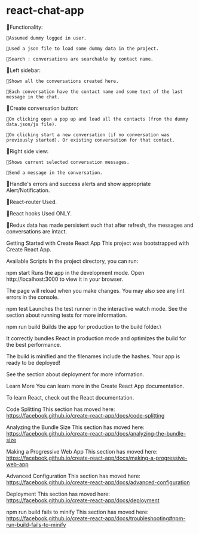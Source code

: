 # react-chat-app

🚀Functionality:

	🔹Assumed dummy logged in user.
	
	🔹Used a json file to load some dummy data in the project.
	
	🔹Search : conversations are searchable by contact name.

🚀Left sidebar:

	🔹Shown all the conversations created here.
	
	🔹Each conversation have the contact name and some text of the last message in the chat.
	

🚀Create conversation button:

	🔹On clicking open a pop up and load all the contacts (from the dummy data.json/js file).
	
	🔹On clicking start a new conversation (if no conversation was previously started). Or existing conversation for that contact.
	

🚀Right side view:

	🔹Shows current selected conversation messages.
	
	🔹Send a message in the conversation.
	

🚀Handle's errors and success alerts and show appropriate Alert/Notification.

🚀React-router Used.

🚀React hooks Used ONLY.

🚀Redux data has made persistent such that after refresh, the messages and conversations are intact.



Getting Started with Create React App
This project was bootstrapped with Create React App.

Available Scripts
In the project directory, you can run:

npm start
Runs the app in the development mode.
Open http://localhost:3000 to view it in your browser.

The page will reload when you make changes.
You may also see any lint errors in the console.

npm test
Launches the test runner in the interactive watch mode.
See the section about running tests for more information.

npm run build
Builds the app for production to the build folder.\

It correctly bundles React in production mode and optimizes the build for the best performance.

The build is minified and the filenames include the hashes.
Your app is ready to be deployed!

See the section about deployment for more information.

Learn More
You can learn more in the Create React App documentation.

To learn React, check out the React documentation.

Code Splitting
This section has moved here: https://facebook.github.io/create-react-app/docs/code-splitting

Analyzing the Bundle Size
This section has moved here: https://facebook.github.io/create-react-app/docs/analyzing-the-bundle-size

Making a Progressive Web App
This section has moved here: https://facebook.github.io/create-react-app/docs/making-a-progressive-web-app

Advanced Configuration
This section has moved here: https://facebook.github.io/create-react-app/docs/advanced-configuration

Deployment
This section has moved here: https://facebook.github.io/create-react-app/docs/deployment

npm run build fails to minify
This section has moved here: https://facebook.github.io/create-react-app/docs/troubleshooting#npm-run-build-fails-to-minify
